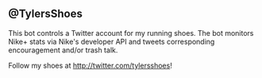 ## @TylersShoes

This bot controls a Twitter account for my running shoes.
The bot monitors Nike+ stats via Nike's developer API
and tweets corresponding
encouragement and/or trash talk.

Follow my shoes at http://twitter.com/tylersshoes!

